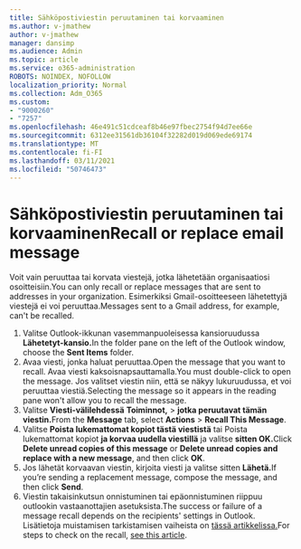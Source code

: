 ```yaml
---
title: Sähköpostiviestin peruutaminen tai korvaaminen
ms.author: v-jmathew
author: v-jmathew
manager: dansimp
ms.audience: Admin
ms.topic: article
ms.service: o365-administration
ROBOTS: NOINDEX, NOFOLLOW
localization_priority: Normal
ms.collection: Adm_O365
ms.custom:
- "9000260"
- "7257"
ms.openlocfilehash: 46e491c51cdceaf8b46e97fbec2754f94d7ee66e
ms.sourcegitcommit: 6312ee31561db36104f32282d019d069ede69174
ms.translationtype: MT
ms.contentlocale: fi-FI
ms.lasthandoff: 03/11/2021
ms.locfileid: "50746473"
---
```

# <a name="recall-or-replace-email-message"></a><span data-ttu-id="c2fde-102">Sähköpostiviestin peruutaminen tai korvaaminen</span><span class="sxs-lookup"><span data-stu-id="c2fde-102">Recall or replace email message</span></span>

<span data-ttu-id="c2fde-103">Voit vain peruuttaa tai korvata viestejä, jotka lähetetään organisaatiosi osoitteisiin.</span><span class="sxs-lookup"><span data-stu-id="c2fde-103">You can only recall or replace messages that are sent to addresses in your organization.</span></span> <span data-ttu-id="c2fde-104">Esimerkiksi Gmail-osoitteeseen lähetettyjä viestejä ei voi peruuttaa.</span><span class="sxs-lookup"><span data-stu-id="c2fde-104">Messages sent to a Gmail address, for example, can't be recalled.</span></span>

1. <span data-ttu-id="c2fde-105">Valitse Outlook-ikkunan vasemmanpuoleisessa kansioruudussa **Lähetetyt-kansio.**</span><span class="sxs-lookup"><span data-stu-id="c2fde-105">In the folder pane on the left of the Outlook window, choose the **Sent Items** folder.</span></span>
2. <span data-ttu-id="c2fde-106">Avaa viesti, jonka haluat peruuttaa.</span><span class="sxs-lookup"><span data-stu-id="c2fde-106">Open the message that you want to recall.</span></span> <span data-ttu-id="c2fde-107">Avaa viesti kaksoisnapsauttamalla.</span><span class="sxs-lookup"><span data-stu-id="c2fde-107">You must double-click to open the message.</span></span> <span data-ttu-id="c2fde-108">Jos valitset viestin niin, että se näkyy lukuruudussa, et voi peruuttaa viestiä.</span><span class="sxs-lookup"><span data-stu-id="c2fde-108">Selecting the message so it appears in the reading pane won't allow you to recall the message.</span></span>
3. <span data-ttu-id="c2fde-109">Valitse **Viesti-välilehdessä** **Toiminnot,**  >  **jotka peruutavat tämän viestin.**</span><span class="sxs-lookup"><span data-stu-id="c2fde-109">From the **Message** tab, select **Actions** > **Recall This Message**.</span></span>
4. <span data-ttu-id="c2fde-110">Valitse **Poista lukemattomat kopiot tästä viestistä** tai Poista lukemattomat kopiot **ja korvaa uudella viestillä** ja valitse **sitten OK.**</span><span class="sxs-lookup"><span data-stu-id="c2fde-110">Click **Delete unread copies of this message** or **Delete unread copies and replace with a new message**, and then click **OK**.</span></span>
5. <span data-ttu-id="c2fde-111">Jos lähetät korvaavan viestin, kirjoita viesti ja valitse sitten **Lähetä.**</span><span class="sxs-lookup"><span data-stu-id="c2fde-111">If you’re sending a replacement message, compose the message, and then click **Send**.</span></span>
6. <span data-ttu-id="c2fde-112">Viestin takaisinkutsun onnistuminen tai epäonnistuminen riippuu outlookin vastaanottajien asetuksista.</span><span class="sxs-lookup"><span data-stu-id="c2fde-112">The success or failure of a message recall depends on the recipients' settings in Outlook.</span></span> <span data-ttu-id="c2fde-113">Lisätietoja muistamisen tarkistamisen vaiheista on [tässä artikkelissa.](https://support.office.com/article/recall-or-replace-an-email-message-that-you-sent-35027f88-d655-4554-b4f8-6c0729a723a0#tocheck)</span><span class="sxs-lookup"><span data-stu-id="c2fde-113">For steps to check on the recall, [see this article](https://support.office.com/article/recall-or-replace-an-email-message-that-you-sent-35027f88-d655-4554-b4f8-6c0729a723a0#tocheck).</span></span>
